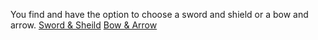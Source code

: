 You find and have the option to choose a sword and shield or a bow and arrow. 
[Sword & Sheild](sword.md)
[Bow & Arrow](bow.md)